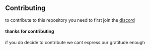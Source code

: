 ## Contributing

to contribute to this repository you need to first join the [discord](https://discord.gg/vuEWcyTZAG)

#### thanks for contributing
 
  if you do decide to contribute we cant express our gratitude enough
